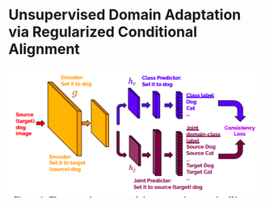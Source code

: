 # Unsupervised Domain Adaptation via Regularized Conditional Alignment

![image-20191209192644470](images/image-20191209192644470.png)